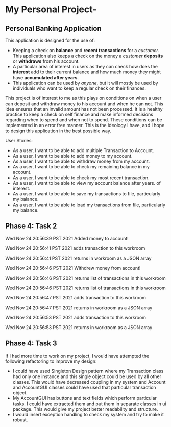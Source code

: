 # My Personal Project- 

## Personal Banking Application

This application is designed for the use of:
- Keeping a check on **balance** and **recent transactions** for a *customer*.
This application also keeps a check on the money a *customer* **deposits** or **withdraws** from his account. 
- A particular area of interest in users as they can check how does the **interest** add to their 
current balance and how much money they might have **accumulated after years**.
- This application can be used by *anyone*, but it will mostly be used by individuals 
who want to keep a regular check on their finances.

This project is of interest to me as this plays on conditions on when a user can deposit and withdraw money to his 
account and when he can not. This idea ensures that an invalid amount has not been processed.
It is a healthy practice to keep a check on self finance and make informed decisions regarding when to spend
and when not to spend. These conditions can be implemented in an error free manner. This is the ideology
I have, and I hope to design this application in the best possible way.


User Stories:
- As a user, I want to be able to add multiple Transaction to Account.
- As a user, I want to be able to add money to my account.
- As a user, I want to be able to withdraw money from my account.
- As a user, I want to be able to check my remaining balance in my account.
- As a user, I want to be able to check my most recent transaction.
- As a user, I want to be able to view my account balance after years.
of interest.
- As a user, I want to be able to save my transactions to file, particularly my balance.
- As a user, I want to be able to load my transactions from file, particularly my balance.

## Phase 4: Task 2

Wed Nov 24 20:56:39 PST 2021
Added money to account!

Wed Nov 24 20:56:41 PST 2021
adds transaction to this workroom

Wed Nov 24 20:56:41 PST 2021
returns in workroom as a JSON array

Wed Nov 24 20:56:46 PST 2021
Withdrew money from account!

Wed Nov 24 20:56:46 PST 2021
returns list of transactions in this workroom

Wed Nov 24 20:56:46 PST 2021
returns list of transactions in this workroom

Wed Nov 24 20:56:47 PST 2021
adds transaction to this workroom

Wed Nov 24 20:56:47 PST 2021
returns in workroom as a JSON array

Wed Nov 24 20:56:53 PST 2021
adds transaction to this workroom

Wed Nov 24 20:56:53 PST 2021
returns in workroom as a JSON array

## Phase 4: Task 3

If I had more time to work on my project, I would have attempted the following
refactoring to improve my design: 
- I could have used Singleton Design pattern where my Transaction class had only one 
instance and this single object could be used by all other classes. This would have 
decreased coupling in my system and Account and AccountGUI classes could have 
used that particular transaction object.
- My AccountGUI has buttons and text fields which perform particular tasks. 
I could have extracted them and put them in separate classes in ui package.
This would give my project better readability and structure.
- I would insert exception handling to check my system and try to make it 
robust.

